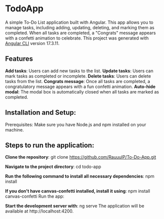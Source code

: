 # TodoApp

A simple To-Do List application built with Angular. This app allows you to manage tasks, including adding, updating, deleting, and marking them as completed. When all tasks are completed, a "Congrats" message appears with a confetti animation to celebrate.
This project was generated with [Angular CLI](https://github.com/angular/angular-cli) version 17.3.11.

## Features
**Add tasks**: Users can add new tasks to the list.
**Update tasks**: Users can mark tasks as completed or incomplete.
**Delete tasks**: Users can delete tasks from the list.
**Congrats message**: Once all tasks are completed, a congratulatory message appears with a fun confetti animation.
**Auto-hide modal**: The modal box is automatically closed when all tasks are marked as completed.

## Installation and Setup:
Prerequisites:
Make sure you have Node.js and npm installed on your machine.

## Steps to run the application:

**Clone the repository**:
git clone https://github.com/RauuulP/To-Do-App.git

**Navigate to the project directory**:
cd todo-app

**Run the following command to install all necessary dependencies**:
npm install

**If you don't have canvas-confetti installed, install it using**:
npm install canvas-confetti
Run the app:

**Start the development server with**:
ng serve
The application will be available at http://localhost:4200.

